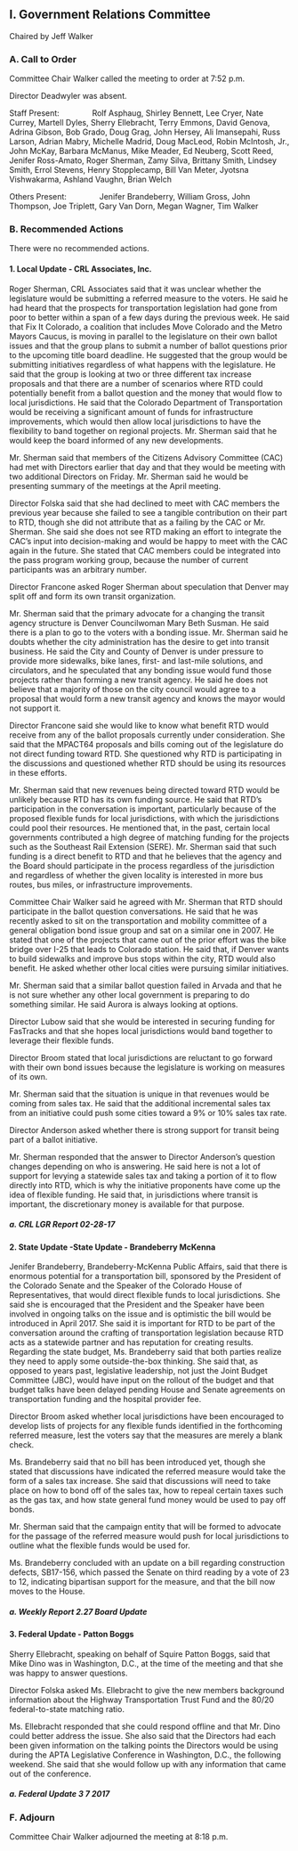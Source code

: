 ## I. Government Relations Committee

Chaired by Jeff Walker

### A. Call to Order

Committee Chair Walker called the meeting to order at 7:52 p.m.

Director Deadwyler was absent.

Staff Present:               Rolf Asphaug, Shirley Bennett, Lee Cryer, Nate Currey, Martell Dyles, Sherry Ellebracht, Terry Emmons, David Genova, Adrina Gibson, Bob Grado, Doug Grag, John Hersey, Ali Imansepahi, Russ Larson, Adrian Mabry, Michelle Madrid, Doug MacLeod, Robin McIntosh, Jr., John McKay, Barbara McManus, Mike Meader, Ed Neuberg, Scott Reed, Jenifer Ross-Amato, Roger Sherman, Zamy Silva, Brittany Smith, Lindsey Smith, Errol Stevens, Henry Stopplecamp, Bill Van Meter, Jyotsna Vishwakarma, Ashland Vaughn, Brian Welch

Others Present:               Jenifer Brandeberry, William Gross, John Thompson, Joe Triplett, Gary Van Dorn, Megan Wagner, Tim Walker

### B. Recommended Actions

There were no recommended actions.

#### 1. Local Update - CRL Associates, Inc.

Roger Sherman, CRL Associates said that it was unclear whether the legislature would be submitting a referred measure to the voters. He said he had heard that the prospects for transportation legislation had gone from poor to better within a span of a few days during the previous week. He said that Fix It Colorado, a coalition that includes Move Colorado and the Metro Mayors Caucus, is moving in parallel to the legislature on their own ballot issues and that the group plans to submit a number of ballot questions prior to the upcoming title board deadline. He suggested that the group would be submitting initiatives regardless of what happens with the legislature. He said that the group is looking at two or three different tax increase proposals and that there are a number of scenarios where RTD could potentially benefit from a ballot question and the money that would flow to local jurisdictions. He said that the Colorado Department of Transportation would be receiving a significant amount of funds for infrastructure improvements, which would then allow local jurisdictions to have the flexibility to band together on regional projects. Mr. Sherman said that he would keep the board informed of any new developments.

Mr. Sherman said that members of the Citizens Advisory Committee (CAC) had met with Directors earlier that day and that they would be meeting with two additional Directors on Friday. Mr. Sherman said he would be presenting summary of the meetings at the April meeting.

Director Folska said that she had declined to meet with CAC members the previous year because she failed to see a tangible contribution on their part to RTD, though she did not attribute that as a failing by the CAC or Mr. Sherman. She said she does not see RTD making an effort to integrate the CAC’s input into decision-making and would be happy to meet with the CAC again in the future. She stated that CAC members could be integrated into the pass program working group, because the number of current participants was an arbitrary number.

Director Francone asked Roger Sherman about speculation that Denver may split off and form its own transit organization.

Mr. Sherman said that the primary advocate for a changing the transit agency structure is Denver Councilwoman Mary Beth Susman. He said there is a plan to go to the voters with a bonding issue. Mr. Sherman said he doubts whether the city administration has the desire to get into transit business. He said the City and County of Denver is under pressure to provide more sidewalks, bike lanes, first- and last-mile solutions, and circulators, and he speculated that any bonding issue would fund those projects rather than forming a new transit agency. He said he does not believe that a majority of those on the city council would agree to a proposal that would form a new transit agency and knows the mayor would not support it.

Director Francone said she would like to know what benefit RTD would receive from any of the ballot proposals currently under consideration. She said that the MPACT64 proposals and bills coming out of the legislature do not direct funding toward RTD. She questioned why RTD is participating in the discussions and questioned whether RTD should be using its resources in these efforts.

Mr. Sherman said that new revenues being directed toward RTD would be unlikely because RTD has its own funding source. He said that RTD’s participation in the conversation is important, particularly because of the proposed flexible funds for local jurisdictions, with which the jurisdictions could pool their resources. He mentioned that, in the past, certain local governments contributed a high degree of matching funding for the projects such as the Southeast Rail Extension (SERE). Mr. Sherman said that such funding is a direct benefit to RTD and that he believes that the agency and the Board should participate in the process regardless of the jurisdiction and regardless of whether the given locality is interested in more bus routes, bus miles, or infrastructure improvements.

Committee Chair Walker said he agreed with Mr. Sherman that RTD should participate in the ballot question conversations. He said that he was recently asked to sit on the transportation and mobility committee of a general obligation bond issue group and sat on a similar one in 2007. He stated that one of the projects that came out of the prior effort was the bike bridge over I-25 that leads to Colorado station. He said that, if Denver wants to build sidewalks and improve bus stops within the city, RTD would also benefit. He asked whether other local cities were pursuing similar initiatives.

Mr. Sherman said that a similar ballot question failed in Arvada and that he is not sure whether any other local government is preparing to do something similar. He said Aurora is always looking at options.

Director Lubow said that she would be interested in securing funding for FasTracks and that she hopes local jurisdictions would band together to leverage their flexible funds.

Director Broom stated that local jurisdictions are reluctant to go forward with their own bond issues because the legislature is working on measures of its own.

Mr. Sherman said that the situation is unique in that revenues would be coming from sales tax. He said that the additional incremental sales tax from an initiative could push some cities toward a 9% or 10% sales tax rate.

Director Anderson asked whether there is strong support for transit being part of a ballot initiative.

Mr. Sherman responded that the answer to Director Anderson’s question changes depending on who is answering. He said here is not a lot of support for levying a statewide sales tax and taking a portion of it to flow directly into RTD, which is why the initiative proponents have come up the idea of flexible funding. He said that, in jurisdictions where transit is important, the discretionary money is available for that purpose.

##### a. CRL LGR Report 02-28-17

#### 2. State Update -State Update - Brandeberry McKenna

Jenifer Brandeberry, Brandeberry-McKenna Public Affairs, said that there is enormous potential for a transportation bill, sponsored by the President of the Colorado Senate and the Speaker of the Colorado House of Representatives, that would direct flexible funds to local jurisdictions. She said she is encouraged that the President and the Speaker have been involved in ongoing talks on the issue and is optimistic the bill would be introduced in April 2017. She said it is important for RTD to be part of the conversation around the crafting of transportation legislation because RTD acts as a statewide partner and has reputation for creating results. Regarding the state budget, Ms. Brandeberry said that both parties realize they need to apply some outside-the-box thinking. She said that, as opposed to years past, legislative leadership, not just the Joint Budget Committee (JBC), would have input on the rollout of the budget and that budget talks have been delayed pending House and Senate agreements on transportation funding and the hospital provider fee.

Director Broom asked whether local jurisdictions have been encouraged to develop lists of projects for any flexible funds identified in the forthcoming referred measure, lest the voters say that the measures are merely a blank check.

Ms. Brandeberry said that no bill has been introduced yet, though she stated that discussions have indicated the referred measure would take the form of a sales tax increase. She said that discussions will need to take place on how to bond off of the sales tax, how to repeal certain taxes such as the gas tax, and how state general fund money would be used to pay off bonds.

Mr. Sherman said that the campaign entity that will be formed to advocate for the passage of the referred measure would push for local jurisdictions to outline what the flexible funds would be used for.

Ms. Brandeberry concluded with an update on a bill regarding construction defects, SB17-156, which passed the Senate on third reading by a vote of 23 to 12, indicating bipartisan support for the measure, and that the bill now moves to the House.

##### a. Weekly Report 2.27 Board Update

#### 3. Federal Update - Patton Boggs

Sherry Ellebracht, speaking on behalf of Squire Patton Boggs, said that Mike Dino was in Washington, D.C., at the time of the meeting and that she was happy to answer questions.

Director Folska asked Ms. Ellebracht to give the new members background information about the Highway Transportation Trust Fund and the 80/20 federal-to-state matching ratio.

Ms. Ellebracht responded that she could respond offline and that Mr. Dino could better address the issue. She also said that the Directors had each been given information on the talking points the Directors would be using during the APTA Legislative Conference in Washington, D.C., the following weekend. She said that she would follow up with any information that came out of the conference.

##### a. Federal Update 3 7 2017

### F. Adjourn

Committee Chair Walker adjourned the meeting at 8:18 p.m.